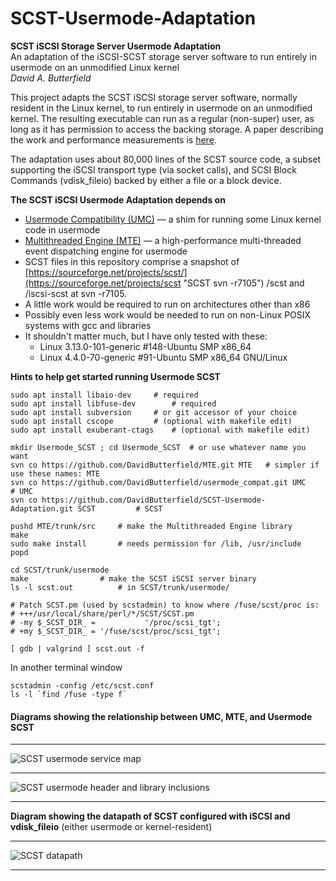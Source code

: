# SCST-Usermode-Adaptation
**SCST iSCSI Storage Server Usermode Adaptation**  
An adaptation of the iSCSI-SCST storage server software to run entirely in usermode on an unmodified Linux kernel  
*David A. Butterfield*

This project adapts the SCST iSCSI storage server software, normally resident
in the Linux kernel, to run entirely in usermode on an unmodified kernel.  The
resulting executable can run as a regular (non-super) user, as long as it has
permission to access the backing storage.  A paper describing the work and
performance measurements is
[here](https://davidbutterfield.github.io/SCST-Usermode-Adaptation/docs/SCST_Usermode.html
       "A paper describing the work in detail").

The adaptation uses about 80,000 lines of the SCST source code, a subset
supporting the iSCSI transport type (via socket calls), and SCSI Block Commands
(vdisk_fileio) backed by either a file or a block device.

**The SCST iSCSI Usermode Adaptation depends on**  
 + [Usermode Compatibility (UMC)](https://github.com/DavidButterfield/usermode_compat
				"Usermode Compatibility for Linux Kernel Code (UMC)")
    &mdash; a shim for running some Linux kernel code in usermode
 + [Multithreaded Engine (MTE)](https://github.com/DavidButterfield/MTE "Multithreaded Engine (libmte)")
    &mdash; a high-performance multi-threaded event dispatching engine for usermode
 + SCST files in this repository comprise a snapshot of
   [https://sourceforge.net/projects/scst/](https://sourceforge.net/projects/scst "SCST svn -r7105")
   /scst and /iscsi-scst at svn -r7105.
 + A little work would be required to run on architectures other than x86
 + Possibly even less work would be needed to run on non-Linux POSIX systems with gcc and libraries
 + It shouldn't matter much, but I have only tested with these:
	- Linux 3.13.0-101-generic #148-Ubuntu SMP x86_64
	- Linux 4.4.0-70-generic    #91-Ubuntu SMP x86_64 GNU/Linux

**Hints to help get started running Usermode SCST**

	sudo apt install libaio-dev		# required
	sudo apt install libfuse-dev		# required
	sudo apt install subversion		# or git accessor of your choice
	sudo apt install cscope			# (optional with makefile edit)
	sudo apt install exuberant-ctags	# (optional with makefile edit)

	mkdir Usermode_SCST ; cd Usermode_SCST	# or use whatever name you want
	svn co https://github.com/DavidButterfield/MTE.git MTE   # simpler if use these names: MTE
	svn co https://github.com/DavidButterfield/usermode_compat.git UMC	             # UMC
	svn co https://github.com/DavidButterfield/SCST-Usermode-Adaptation.git SCST         # SCST

	pushd MTE/trunk/src	    # make the Multithreaded Engine library
	make
	sudo make install	    # needs permission for /lib, /usr/include
	popd

	cd SCST/trunk/usermode
	make			    # make the SCST iSCSI server binary
	ls -l scst.out		    # in SCST/trunk/usermode/

	# Patch SCST.pm (used by scstadmin) to know where /fuse/scst/proc is:
	# +++/usr/local/share/perl/*/SCST/SCST.pm
	# -my $_SCST_DIR_ =           '/proc/scsi_tgt';
	# +my $_SCST_DIR_ = '/fuse/scst/proc/scsi_tgt';

	[ gdb | valgrind ] scst.out -f  
In another terminal window

	scstadmin -config /etc/scst.conf
	ls -l `find /fuse -type f`
#### Diagrams showing the relationship between UMC, MTE, and Usermode SCST
* * *
![SCST usermode service map](https://davidbutterfield.github.io/SCST-Usermode-Adaptation/docs/SCST_usermode_service_map.png
 "SCST Usermode Service Map")
* * *
![SCST usermode header and library inclusions](https://davidbutterfield.github.io/SCST-Usermode-Adaptation/docs/SCST_usermode_includes.png
"SCST Usermode Header and Library Inclusions")
* * *
**Diagram showing the datapath of SCST configured with iSCSI and vdisk_fileio**
(either usermode or kernel-resident)
* * *
![SCST datapath](https://davidbutterfield.github.io/SCST-Usermode-Adaptation/docs/SCST_iSCSI_datapath.png
 "SCST Usermode Service Map")
* * *

